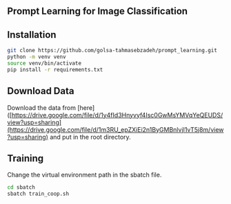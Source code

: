 ## Prompt Learning for Image Classification
## Installation
``` bash
git clone https://github.com/golsa-tahmasebzadeh/prompt_learning.git
python -m venv venv
source venv/bin/activate
pip install -r requirements.txt
```

## Download Data
Download the data from [here]([https://drive.google.com/file/d/1y4fId3Hnyvyf4Isc0GwMsYMVqYeQEUDS/view?usp=sharing](https://drive.google.com/file/d/1m3RU_epZXiEi2n1ByGMBnlvjI1vT5j8m/view?usp=sharing) and put in the root directory.

## Training 
Change the virtual environment path in the sbatch file.
``` bash
cd sbatch
sbatch train_coop.sh
```
